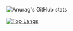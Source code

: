 ![Anurag's GitHub stats](https://github-readme-stats.vercel.app/api?username=tasm747&show_icons=true&theme=radical)

[![Top Langs](https://github-readme-stats.vercel.app/api/top-langs/?username=tasm747&layout=pie)](https://github.com/anuraghazra/github-readme-stats)
